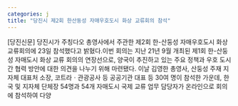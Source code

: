 ```yaml
---
categories: j
title: "당진시 제2회 한산둥성 자매우호도시 화상 교류회의 참석"
---
```

[당진신문] 당진시가 주칭다오 총영사에서 주관한 제2회 한-산둥성 자매우호도시 화상 교류회의에 23일 참석했다고 밝혔다.이번 회의는 지난 21년 9월 개최된 제1회 한-산둥성 자매도시 화상 교류 회의의 연장선으로, 양국이 추진하고 있는 주요 정책과 우호 도시 간 협력 방안에 대한 의견을 나누기 위해 마련됐다. 이날 김영한 총영사, 산둥성 주재 지자체 대표처 소장, 코트라ㆍ관광공사 등 공공기관 대표 등 30여 명이 참석한 가운데, 한국 및 지자체 단체장 54명과 54개 자매도시 국제 교류 업무 담당자가 온라인으로 회의에 참석하여 다양
